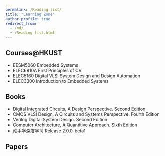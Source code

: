 ```yaml
---
permalink: /Reading list/
title: "Learning Zone"
author_profile: true
redirect_from: 
  - /md/
  - /Reading list.html
---
```


## Courses@HKUST
* EESM5060 Embedded Systems
* ELEC6910A First Principles of CV
* ELEC5160 Digital VLSI System Design and Design Automation
* ELEC3300 Introduction to Embedded Systems

## Books

* Digital Integrated Circuits, A Design Perspective. Second Edition
* CMOS VLSI Design, A Circuits and Systems Perspective. Fourth Edition
* Verilog Digital System Design. Second Edition
* Computer Architecture, A Quantitive Approach. Sixth Edition
* 动手学深度学习 Release 2.0.0-beta1



## Papers












